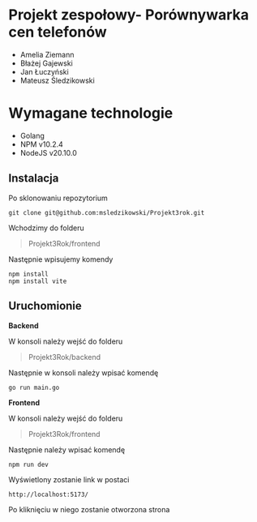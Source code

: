 # Projekt zespołowy- Porównywarka cen telefonów

 - Amelia Ziemann
 - Błażej Gajewski
 - Jan Łuczyński
 - Mateusz Śledzikowski

# Wymagane technologie

 - Golang
 - NPM v10.2.4
 - NodeJS v20.10.0

## Instalacja
Po sklonowaniu repozytorium 

    git clone git@github.com:msledzikowski/Projekt3rok.git

Wchodzimy do folderu 
> Projekt3Rok/frontend

Następnie wpisujemy komendy

    npm install
    npm install vite

## Uruchomionie
 **Backend**

W konsoli należy wejść do folderu 

> Projekt3Rok/backend

Następnie w konsoli należy wpisać komendę

    go run main.go

**Frontend**

W konsoli należy wejść do folderu

> Projekt3Rok/frontend

Następnie należy wpisać komendę

    npm run dev

Wyświetlony zostanie link w postaci

    http://localhost:5173/
Po kliknięciu w niego zostanie otworzona strona